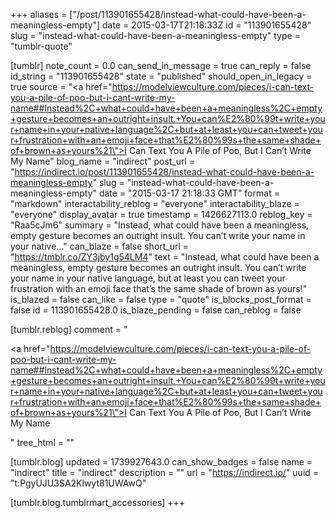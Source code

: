 +++
aliases = ["/post/113901655428/instead-what-could-have-been-a-meaningless-empty"]
date = 2015-03-17T21:18:33Z
id = "113901655428"
slug = "instead-what-could-have-been-a-meaningless-empty"
type = "tumblr-quote"

[tumblr]
note_count = 0.0
can_send_in_message = true
can_reply = false
id_string = "113901655428"
state = "published"
should_open_in_legacy = true
source = "<a href=\"https://modelviewculture.com/pieces/i-can-text-you-a-pile-of-poo-but-i-cant-write-my-name##Instead%2C+what+could+have+been+a+meaningless%2C+empty+gesture+becomes+an+outright+insult.+You+can%E2%80%99t+write+your+name+in+your+native+language%2C+but+at+least+you+can+tweet+your+frustration+with+an+emoji+face+that%E2%80%99s+the+same+shade+of+brown+as+yours%21\">I Can Text You A Pile of Poo, But I Can’t Write My Name</a>"
blog_name = "indirect"
post_url = "https://indirect.io/post/113901655428/instead-what-could-have-been-a-meaningless-empty"
slug = "instead-what-could-have-been-a-meaningless-empty"
date = "2015-03-17 21:18:33 GMT"
format = "markdown"
interactability_reblog = "everyone"
interactability_blaze = "everyone"
display_avatar = true
timestamp = 1426627113.0
reblog_key = "Raa5cJm6"
summary = "Instead, what could have been a meaningless, empty gesture becomes an outright insult. You can’t write your name in your native..."
can_blaze = false
short_url = "https://tmblr.co/ZY3jby1g54LM4"
text = "Instead, what could have been a meaningless, empty gesture becomes an outright insult. You can’t write your name in your native language, but at least you can tweet your frustration with an emoji face that’s the same shade of brown as yours!"
is_blazed = false
can_like = false
type = "quote"
is_blocks_post_format = false
id = 113901655428.0
is_blaze_pending = false
can_reblog = false

[tumblr.reblog]
comment = "<p><a href=\"https://modelviewculture.com/pieces/i-can-text-you-a-pile-of-poo-but-i-cant-write-my-name##Instead%2C+what+could+have+been+a+meaningless%2C+empty+gesture+becomes+an+outright+insult.+You+can%E2%80%99t+write+your+name+in+your+native+language%2C+but+at+least+you+can+tweet+your+frustration+with+an+emoji+face+that%E2%80%99s+the+same+shade+of+brown+as+yours%21\">I Can Text You A Pile of Poo, But I Can’t Write My Name</a></p>"
tree_html = ""

[tumblr.blog]
updated = 1739927643.0
can_show_badges = false
name = "indirect"
title = "indirect"
description = ""
url = "https://indirect.io/"
uuid = "t:PgyUJU3SA2Klwyt81UWAwQ"

[tumblr.blog.tumblrmart_accessories]
+++
